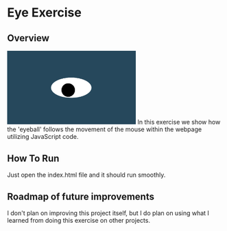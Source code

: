 # Eye Exercise
## Overview
<img src= "oneeye.png" width='300'/>
In this exercise we show how the 'eyeball' follows the movement of the mouse within the webpage utilizing JavaScript code.

## How To Run
Just open the index.html file and it should run smoothly.

## Roadmap of future improvements
I don't plan on improving this project itself, but I do plan on using what I learned from doing this exercise on other projects.
